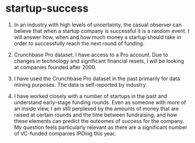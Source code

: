 # startup-success

1. In an industry with high levels of uncertainty, the casual observer can believe that when a startup company is successful it is a random event. I will answer how, when and how much money a startup should take in order to successfully reach the next round of funding.

2. Crunchbase  Pro dataset. I have access to a Pro account. Due to changes in technology and significant financial resets, I will be looking at companies founded after 2000.

3. I have used the Crunchbase Pro dataset in the past primarily for data mining purposes. The data is self-reported by industry.

4. I have worked closely with a number of startups in the past and understand  early-stage funding rounds. Even as someone with more of an inside view, I am still perplexed by the amounts of money that are raised at certain rounds and the time between fundraising, and how these elements can predict the outcomes of success for the company. My question feels particularly relevant as there are a significant number of VC-funded companies IPOing this year.
